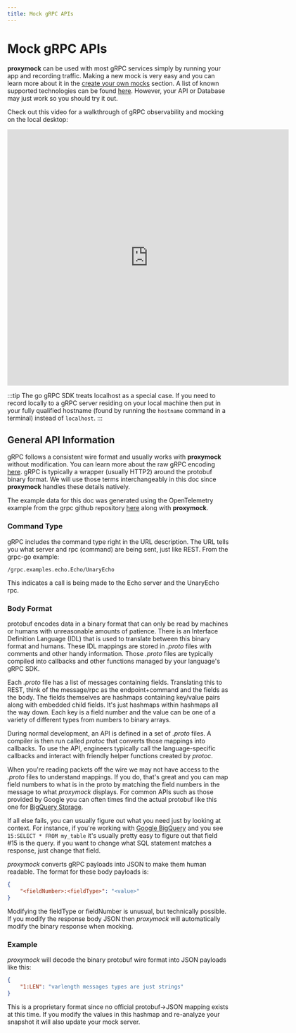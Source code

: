 ```yaml
---
title: Mock gRPC APIs
---
```


# Mock gRPC APIs

**proxymock** can be used with most gRPC services simply by running your app and recording traffic. Making a new mock is very easy and you can learn more about it in the [create your own mocks](../getting-started/quickstart-cli.md#record-with-live-systems) section. A list of known supported technologies can be found [here](../../reference/technology-support.md). However, your API or Database may just work so you should try it out.

Check out this video for a walkthrough of gRPC observability and mocking on the local desktop:
<iframe src="https://player.vimeo.com/video/1062574345?badge=0&amp;autopause=0&amp;player_id=0&amp;app_id=58479" width="640" height="582" frameborder="0" allow="autoplay; fullscreen; picture-in-picture" allowfullscreen></iframe>

:::tip
The go gRPC SDK treats localhost as a special case. If you need to record locally to a gRPC server residing on your local machine then put in your fully qualified hostname (found by running the `hostname` command in a terminal) instead of `localhost`.
:::

## General API Information

gRPC follows a consistent wire format and usually works with **proxymock** without modification. You can learn more about the raw gRPC encoding [here](https://protobuf.dev/programming-guides/encoding/). gRPC is typically a wrapper (usually HTTP2) around the protobuf binary format. We will use those terms interchangeably in this doc since **proxymock** handles these details natively.

The example data for this doc was generated using the OpenTelemetry example from the grpc github repository [here](https://github.com/grpc/grpc-go/tree/master/examples/features/opentelemetry) along with **proxymock**.

### Command Type

gRPC includes the command type right in the URL description. The URL tells you what server and rpc (command) are being sent, just like REST. From the grpc-go example:

```
/grpc.examples.echo.Echo/UnaryEcho
```

This indicates a call is being made to the Echo server and the UnaryEcho rpc.

### Body Format

protobuf encodes data in a binary format that can only be read by machines or humans with unreasonable amounts of patience. There is an Interface Definition Language (IDL) that is used to translate between this binary format and humans. These IDL mappings are stored in *.proto* files with comments and other handy information. Those *.proto* files are typically compiled into callbacks and other functions managed by your language's gRPC SDK.

Each *.proto* file has a list of messages containing fields. Translating this to REST, think of the message/rpc as the endpoint+command and the fields as the body. The fields themselves are hashmaps containing key/value pairs along with embedded child fields. It's just hashmaps within hashmaps all the way down. Each key is a field number and the value can be one of a variety of different types from numbers to binary arrays.

During normal development, an API is defined in a set of *.proto* files. A compiler is then run called *protoc* that converts those mappings into callbacks. To use the API, engineers typically call the language-specific callbacks and interact with friendly helper functions created by *protoc*.

When you're reading packets off the wire we may not have access to the *.proto* files to understand mappings. If you do, that's great and you can map field numbers to what is in the proto by matching the field numbers in the message to what *proxymock* displays. For common APIs such as those provided by Google you can often times find the actual protobuf like this one for [BigQuery Storage](https://github.com/googleapis/googleapis/blob/master/google/cloud/bigquery/storage/v1beta2/storage.proto).

If all else fails, you can usually figure out what you need just by looking at context. For instance, if you're working with [Google BigQuery](https://cloud.google.com/bigquery) and you see `15:SELECT * FROM my_table` it's usually pretty easy to figure out that field #15 is the query. if you want to change what SQL statement matches a response, just change that field.

*proxymock* converts gRPC payloads into JSON to make them human readable. The format for these body payloads is:

```json
{
    "<fieldNumber>:<fieldType>": "<value>"
}
```

Modifying the fieldType or fieldNumber is unusual, but technically possible. If you modify the response body JSON then *proxymock* will automatically modify the binary response when mocking.

### Example

*proxymock* will decode the binary protobuf wire format into JSON payloads like this:

```json
{
    "1:LEN": "varlength messages types are just strings"
}
```

This is a proprietary format since no official protobuf->JSON mapping exists at this time. If you modify the values in this hashmap and re-analyze your snapshot it will also update your mock server.